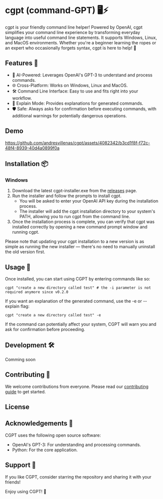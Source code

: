 # cgpt (command-GPT) 🖥️⚡

cgpt is your friendly command line helper! Powered by OpenAI, cgpt simplifies your command line experience by transforming everyday language into useful command line statements. It supports Windows, Linux, and MacOS environments. Whether you're a beginner learning the ropes or an expert who occasionally forgets syntax, cgpt is here to help! 🚀

## Features 🎁

- 🤖 AI-Powered: Leverages OpenAI's GPT-3 to understand and process commands.
- 🌐 Cross-Platform: Works on Windows, Linux and MacOS.
- 🛠️ Command Line Interface: Easy to use and fits right into your workflow.
- 📖 Explain Mode: Provides explanations for generated commands.
- 🛡️ Safe: Always asks for confirmation before executing commands, with additional warnings for potentially dangerous operations.

## Demo
https://github.com/andresvillenas/cgpt/assets/4082342/b3cd1f8f-f72c-48f4-8939-40d4a0899f0a

## Installation 📦

### Windows
1. Download the latest cgpt-installer.exe from the [releases](https://github.com/andresvillenas/cgpt/releases) page.
2. Run the installer and follow the prompts to install cgpt.
   - You will be asked to enter your OpenAI API key during the installation process.
   - The installer will add the cgpt installation directory to your system's PATH, allowing you to run cgpt from the command line.
3. Once the installation process is complete, you can verify that cgpt was installed correctly by opening a new command prompt window and running cgpt.
   
Please note that updating your cgpt installation to a new version is as simple as running the new installer — there's no need to manually uninstall the old version first.

## Usage 🚦

Once installed, you can start using CGPT by entering commands like so:

```shell
cgpt "create a new directory called test" # the -i parameter is not required anymore since v0.2.0
```
If you want an explanation of the generated command, use the -e or --explain flag:
```shell
cgpt "create a new directory called test" -e
```
If the command can potentially affect your system, CGPT will warn you and ask for confirmation before proceeding.

## Development 🛠️
Comming soon

## Contributing 🤝
We welcome contributions from everyone. Please read our [contributing guide](documentation/CONTRIBUTING.md) to get started.

## License


## Acknowledgements 🙏
CGPT uses the following open source software:

- OpenAI's GPT-3: For understanding and processing commands.
- Python: For the core application.

## Support 💖
If you like CGPT, consider starring the repository and sharing it with your friends!

Enjoy using CGPT! 🎉

